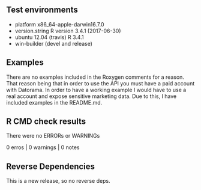 ## Test environments
* platform       x86_64-apple-darwin16.7.0   
* version.string R version 3.4.1 (2017-06-30)
* ubuntu 12.04 (travis) R 3.4.1
* win-builder (devel and release)

## Examples

There are no examples included in the Roxygen comments for a reason. That reason being that in order to use the API you must have a paid account with Datorama. In order to have a working example I would have to use a real account and expose sensitive marketing data. Due to this, I have included examples in the README.md.

## R CMD check results
There were no ERRORs or WARNINGs

0 erros | 0 warnings | 0 notes

## Reverse Dependencies
This is a new release, so no reverse deps.
